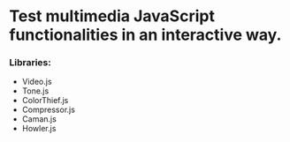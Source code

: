 # Test multimedia JavaScript functionalities in an interactive way.

### Libraries:

- Video.js
- Tone.js
- ColorThief.js
- Compressor.js
- Caman.js
- Howler.js
